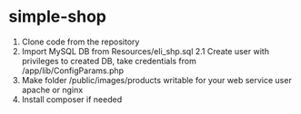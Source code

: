 # simple-shop
1. Clone code from the repository
2. Import MySQL DB from Resources/eli_shp.sql
   2.1 Create user with privileges to created DB, take credentials from /app/lib/ConfigParams.php
3. Make folder /public/images/products writable for your web service user apache or nginx
4. Install composer if needed